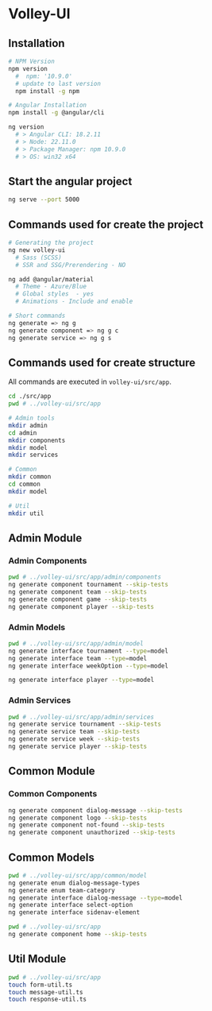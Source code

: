 # Volley-UI

## Installation

```sh
# NPM Version
npm version
  #  npm: '10.9.0'
  # update to last version
  npm install -g npm

# Angular Installation
npm install -g @angular/cli

ng version
  # > Angular CLI: 18.2.11
  # > Node: 22.11.0
  # > Package Manager: npm 10.9.0
  # > OS: win32 x64
```

## Start the angular project

```sh
ng serve --port 5000
```

## Commands used for create the project

```sh
# Generating the project
ng new volley-ui
  # Sass (SCSS)
  # SSR and SSG/Prerendering - NO

ng add @angular/material
  # Theme - Azure/Blue
  # Global styles  - yes
  # Animations - Include and enable

# Short commands
ng generate => ng g
ng generate component => ng g c
ng generate service => ng g s
```

## Commands used for create structure

All commands are executed in `volley-ui/src/app`.

```sh
cd ./src/app
pwd # ../volley-ui/src/app

# Admin tools
mkdir admin
cd admin
mkdir components
mkdir model
mkdir services

# Common
mkdir common
cd common
mkdir model

# Util
mkdir util
```

## Admin Module

### Admin Components

```sh
pwd # ../volley-ui/src/app/admin/components
ng generate component tournament --skip-tests
ng generate component team --skip-tests
ng generate component game --skip-tests
ng generate component player --skip-tests
```

### Admin Models

```sh
pwd # ../volley-ui/src/app/admin/model
ng generate interface tournament --type=model
ng generate interface team --type=model
ng generate interface weekOption --type=model

ng generate interface player --type=model
```

### Admin Services

```sh
pwd # ../volley-ui/src/app/admin/services
ng generate service tournament --skip-tests
ng generate service team --skip-tests
ng generate service week --skip-tests
ng generate service player --skip-tests
```

## Common Module

### Common Components

```sh
ng generate component dialog-message --skip-tests
ng generate component logo --skip-tests
ng generate component not-found --skip-tests
ng generate component unauthorized --skip-tests
```

## Common Models

```sh
pwd # ../volley-ui/src/app/common/model
ng generate enum dialog-message-types
ng generate enum team-category
ng generate interface dialog-message --type=model
ng generate interface select-option
ng generate interface sidenav-element

pwd # ../volley-ui/src/app
ng generate component home --skip-tests
```

## Util Module

```sh
pwd # ../volley-ui/src/app
touch form-util.ts
touch message-util.ts
touch response-util.ts
```

